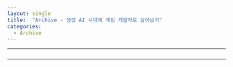 ```yaml
---
layout: single
title:  "Archive - 생성 AI 시대에 게임 개발자로 살아남기"
categories:
  - Archive
---
```


---

### 
---

